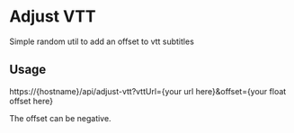 # Adjust VTT
Simple random util to add an offset to vtt subtitles

 ## Usage
https://{hostname}/api/adjust-vtt?vttUrl={your url here}&offset={your float offset here}

The offset can be negative.
